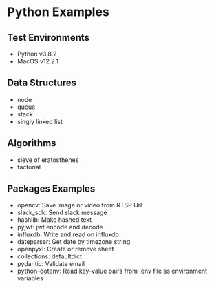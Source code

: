 # Python Examples

## Test Environments
- Python v3.8.2
- MacOS v12.2.1

## Data Structures
- node
- queue
- stack
- singly linked list

## Algorithms
- sieve of eratosthenes
- factorial

## Packages Examples
- opencv: Save image or video from RTSP Url
- slack_sdk: Send slack message
- hashlib: Make hashed text
- pyjwt: jwt encode and decode
- influxdb: Write and read on influxdb
- dateparser: Get date by timezone string
- openpyxl: Create or remove sheet
- collections: defaultdict
- pydantic: Validate email
- [python-dotenv](https://github.com/taptorestart/python-examples/tree/main/packages/python-dotenv/README.md): Read key-value pairs from .env file as environment variables
